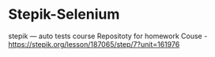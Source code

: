 # Stepik-Selenium
stepik — auto tests course
Repositoty for homework
Couse - https://stepik.org/lesson/187065/step/7?unit=161976